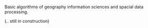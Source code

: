 Basic algorithms of geography information sciences and spacial data processing.

(.. still in construction)
